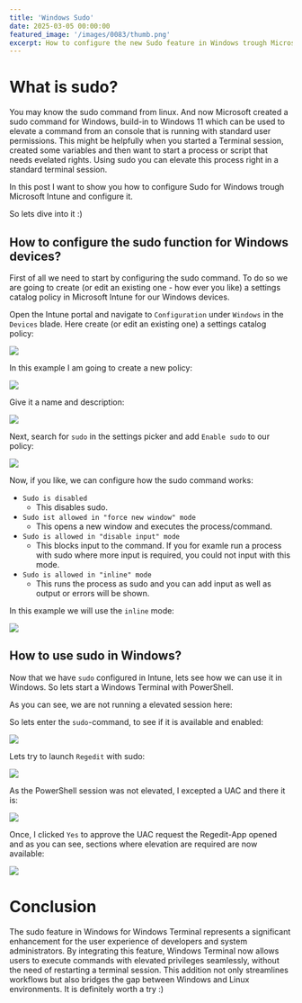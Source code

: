 ```yaml
---
title: 'Windows Sudo'
date: 2025-03-05 00:00:00
featured_image: '/images/0083/thumb.png'
excerpt: How to configure the new Sudo feature in Windows trough Microsoft Intune on Windows 11?
---
```


# What is sudo?
You may know the sudo command from linux. And now Microsoft created a sudo command for Windows, build-in to Windows 11 which can be used to elevate a command from an console that is running with standard user permissions.
This might be helpfully when you started a Terminal session, created some variables and then want to start a process or script that needs evelated rights. Using sudo you can elevate this process right in a standard terminal session.

In this post I want to show you how to configure Sudo for Windows trough Microsoft Intune and configure it.

So lets dive into it :)

## How to configure the sudo function for Windows devices?

First of all we need to start by configuring the sudo command.
To do so we are going to create (or edit an existing one - how ever you like) a settings catalog policy in Microsoft Intune for our Windows devices.

Open the Intune portal and navigate to `Configuration` under `Windows` in the `Devices` blade. Here create (or edit an existing one) a settings catalog policy:

![](/images/0083/1.png)

In this example I am going to create a new policy:

![](/images/0083/2.png)

Give it a name and description:

![](/images/0083/3.png)

Next, search for `sudo` in the settings picker and add `Enable sudo` to our policy:

![](/images/0083/4.png)

Now, if you like, we can configure how the sudo command works:

- `Sudo is disabled`
    - This disables sudo.
- `Sudo ist allowed in "force new window" mode`
    - This opens a new window and executes the process/command.
- `Sudo is allowed in "disable input" mode`
    - This blocks input to the command. If you for examle run a process with sudo where more input is required, you could not input with this mode.
- `Sudo is allowed in "inline" mode`
    - This runs the process as sudo and you can add input as well as output or errors will be shown.

In this example we will use the `inline` mode:

![](/images/0083/5.png)

## How to use sudo in Windows?

Now that we have `sudo` configured in Intune, lets see how we can use it in Windows. So lets start a Windows Terminal with PowerShell.

As you can see, we are not running a elevated session here:

So lets enter the `sudo`-command, to see if it is available and enabled:

![](/images/0083/6.png)

Lets try to launch `Regedit` with sudo:

![](/images/0083/7.png)

As the PowerShell session was not elevated, I excepted a UAC and there it is:

![](/images/0083/8.png)

Once, I clicked `Yes` to approve the UAC request the Regedit-App opened and as you can see, sections where elevation are required are now available:

![](/images/0083/9.png)

# Conclusion

The sudo feature in Windows for Windows Terminal represents a significant enhancement for the user experience of developers and system administrators. By integrating this feature, Windows Terminal now allows users to execute commands with elevated privileges seamlessly, without the need of restarting a terminal session. This addition not only streamlines workflows but also bridges the gap between Windows and Linux environments. It is definitely worth a try :)
